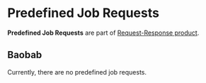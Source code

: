 # Predefined Job Requests

**Predefined Job Requests** are part of [Request-Response product](README.md#request-response).

## Baobab

Currently, there are no predefined job requests.
